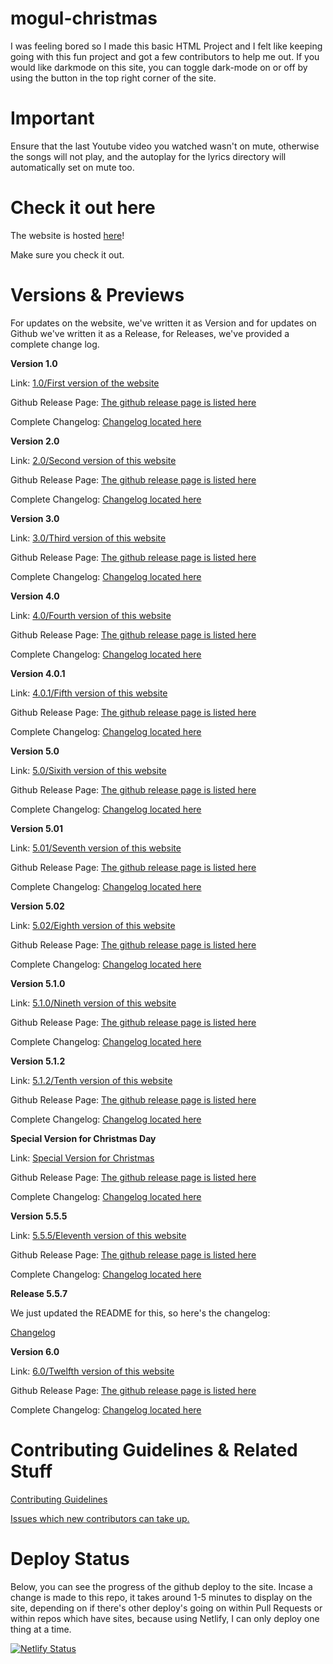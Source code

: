# mogul-christmas

I was feeling bored so I made this basic HTML Project and I felt like keeping going with this fun project and got a few contributors to help me out. If you would like darkmode on this site, you can toggle dark-mode on or off by using the button in the top right corner of the site.

# Important 
Ensure that the last Youtube video you watched wasn't on mute, otherwise the songs will not play, and the autoplay for the lyrics directory will automatically set on mute too.

# Check it out here
The website is hosted [here](https://kendalldoescoding.gq/mogulchristmas)! 

Make sure you check it out.

# Versions & Previews
For updates on the website, we've written it as Version and for updates on Github we've written it as a Release, for Releases, we've provided a complete change log.

**Version 1.0**

Link: [1.0/First version of the website](https://mogulchristmas.kendalldoescoding.gq/version1)

Github Release Page: [The github release page is listed here](https://mogulchristmas.kendalldoescoding.gq/firstrelease)

Complete Changelog: [Changelog located here](https://github.com/KendallDoesCoding/mogul-christmas/commits/1.0)

**Version 2.0**

Link: [2.0/Second version of this website](https://mogulchristmas.kendalldoescoding.gq/version2)

Github Release Page: [The github release page is listed here](https://mogulchristmas.kendalldoescoding.gq/secondrelease)

Complete Changelog: [Changelog located here](https://github.com/KendallDoesCoding/mogul-christmas/commits/2.0)

**Version 3.0**

Link: [3.0/Third version of this website](https://mogulchristmas.kendalldoescoding.gq/version3)

Github Release Page: [The github release page is listed here](https://mogulchristmas.kendalldoescoding.gq/thirdrelease)

Complete Changelog: [Changelog located here](https://github.com/KendallDoesCoding/mogul-christmas/commits/3.0)

**Version 4.0**

Link: [4.0/Fourth version of this website](https://mogulchristmas.kendalldoescoding.gq/version4)

Github Release Page: [The github release page is listed here](https://mogulchristmas.kendalldoescoding.gq/fourthrelease)

Complete Changelog: [Changelog located here](https://github.com/KendallDoesCoding/mogul-christmas/commits/4.0)

**Version 4.0.1**

Link: [4.0.1/Fifth version of this website](https://mogulchristmas.kendalldoescoding.gq/version4.0.1)

Github Release Page: [The github release page is listed here](https://mogulchristmas.kendalldoescoding.gq/fourpointonerelease)

Complete Changelog: [Changelog located here](https://github.com/KendallDoesCoding/mogul-christmas/commits/4.0.1)

**Version 5.0**

Link: [5.0/Sixith version of this website](https://mogulchristmas.kendalldoescoding.gq/version5)

Github Release Page: [The github release page is listed here](https://mogulchristmas.kendalldoescoding.gq/fifithrelease)

Complete Changelog: [Changelog located here](https://github.com/KendallDoesCoding/mogul-christmas/commits/5.0)

**Version 5.01**

Link: [5.01/Seventh version of this website](https://mogulchristmas.kendalldoescoding.gq/version5.01)

Github Release Page: [The github release page is listed here](https://mogulchristmas.kendalldoescoding.gq/fivepointzeroonerelease)

Complete Changelog: [Changelog located here](https://github.com/KendallDoesCoding/mogul-christmas/commits/5.0.1)

**Version 5.02**

Link: [5.02/Eighth version of this website](https://mogulchristmas.kendalldoescoding.gq/version5.02)

Github Release Page: [The github release page is listed here](https://mogulchristmas.kendalldoescoding.gq/fivepointzerotworelease)

Complete Changelog: [Changelog located here](https://github.com/KendallDoesCoding/mogul-christmas/commits/5.02)

**Version 5.1.0**

Link: [5.1.0/Nineth version of this website](https://mogulchristmas.kendalldoescoding.gq/version5.1.0)

Github Release Page: [The github release page is listed here](https://mogulchristmas.kendalldoescoding.gq/fivepointonepointzero)

Complete Changelog: [Changelog located here](https://github.com/KendallDoesCoding/mogul-christmas/commits/5.1.0)

**Version 5.1.2**

Link: [5.1.2/Tenth version of this website](https://mogulchristmas.kendalldoescoding.gq/version5.1.2)

Github Release Page: [The github release page is listed here](https://mogulchristmas.kendalldoescoding.gq/fivepointonepointtwo)

Complete Changelog: [Changelog located here](https://github.com/KendallDoesCoding/mogul-christmas/commits/5.1.2)

**Special Version for Christmas Day**

Link: [Special Version for Christmas](https://mogulchristmas.kendalldoescoding.gq/christmasday)

Github Release Page: [The github release page is listed here](https://mogulchristmas.kendalldoescoding.gq/christmasdaytag)

Complete Changelog: [Changelog located here](https://github.com/KendallDoesCoding/mogul-christmas/commits/christmasday)

**Version 5.5.5**

Link: [5.5.5/Eleventh version of this website](https://mogulchristmas.kendalldoescoding.gq/version5.5.5)

Github Release Page: [The github release page is listed here](https://mogulchristmas.kendalldoescoding.gq/fivepointficepointfive)

Complete Changelog: [Changelog located here](https://github.com/KendallDoesCoding/mogul-christmas/commits/5.5.5)

**Release 5.5.7**

We just updated the README for this, so here's the changelog:

[Changelog](https://github.com/KendallDoesCoding/mogul-christmas/compare/5.5.5...5.5.7)

**Version 6.0**

Link: [6.0/Twelfth version of this website](https://mogulchristmas.kendalldoescoding.gq/version6.0)

Github Release Page: [The github release page is listed here](https://mogulchristmas.kendalldoescoding.gq/sixpointzero)

Complete Changelog: [Changelog located here](https://github.com/KendallDoesCoding/mogul-christmas/commits/6.0)

# Contributing Guidelines & Related Stuff
[Contributing Guidelines](./.github/CONTRIBUTING.md)

[Issues which new contributors can take up.](https://github.com/KendallDoesCoding/mogul-christmas/contribute)


# Deploy Status
Below, you can see the progress of the github deploy to the site. Incase a change is made to this repo, it takes around 1-5 minutes to display on the site, depending on if there's other deploy's going on within Pull Requests or within repos which have sites, because using Netlify, I can only deploy one thing at a time.

[![Netlify Status](https://api.netlify.com/api/v1/badges/c9a61158-0ccb-489e-ba45-85eafcf4bc3b/deploy-status)](https://app.netlify.com/sites/mogulchristmas/deploys)









